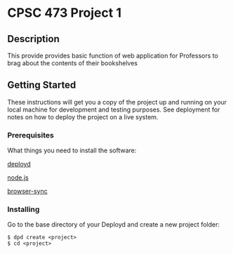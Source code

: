 # CPSC 473 Project 1

## Description

This provide provides basic function of web application for Professors to brag about the contents of their bookshelves

## Getting Started

These instructions will get you a copy of the project up and running on your local machine for development and testing purposes. See deployment for notes on how to deploy the project on a live system.

### Prerequisites

What things you need to install the software:

[deployd](http://deployd.com/)

[node.js](https://nodejs.org/en/download/)

[browser-sync](https://www.browsersync.io/)

### Installing

Go to the base directory of your Deployd and create a new project folder:

```
$ dpd create <project>
$ cd <project>
```

